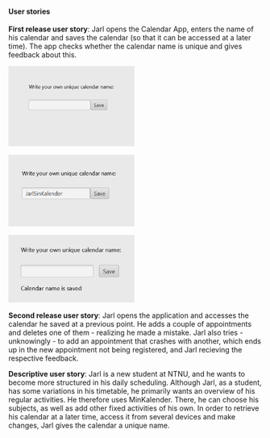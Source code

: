 #### User stories 

**First release user story**: Jarl opens the Calendar App, enters the name of his calendar and saves the calendar (so that it can be accessed at a later time). The app checks whether the calendar name is unique and gives feedback about this.

[<img src="docs/images/brukerbilde1.png" width="250"/>](docs/images/brukerbilde1.png)

[<img src="docs/images/brukerbilde2.png" width="250"/>](docs/images/brukerbilde2.png)

[<img src="docs/images/brukerbilde3.png" width="250"/>](docs/images/brukerbilde3.png)

**Second release user story**: Jarl opens the application and accesses the calendar he saved at a previous point. He adds a couple of appointments and deletes one of them - realizing he made a mistake. Jarl also tries -unknowingly - to add an appointment that crashes with another, which ends up in the new appointment not being registered, and Jarl recieving the respective feedback. 

**Descriptive user story**: Jarl is a new student at NTNU, and he wants to become more structured in his daily scheduling. Although Jarl, as a student, has some variations in his timetable, he primarily wants an overview of his regular activities. He therefore uses MinKalender. There, he can choose his subjects, as well as add other fixed activities of his own. In order to retrieve his calendar at a later time, access it from several devices and make changes, Jarl gives the calendar a unique name.
